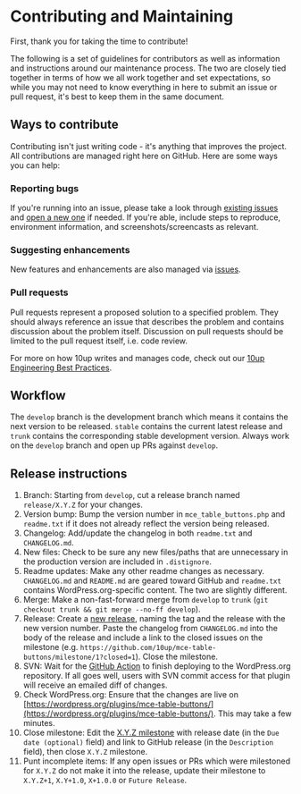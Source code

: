 # Contributing and Maintaining

First, thank you for taking the time to contribute!

The following is a set of guidelines for contributors as well as information and instructions around our maintenance process.  The two are closely tied together in terms of how we all work together and set expectations, so while you may not need to know everything in here to submit an issue or pull request, it's best to keep them in the same document.

## Ways to contribute

Contributing isn't just writing code - it's anything that improves the project.  All contributions are managed right here on GitHub.  Here are some ways you can help:

### Reporting bugs

If you're running into an issue, please take a look through [existing issues](/issues) and [open a new one](/issues/new) if needed.  If you're able, include steps to reproduce, environment information, and screenshots/screencasts as relevant.

### Suggesting enhancements

New features and enhancements are also managed via [issues](/issues).

### Pull requests

Pull requests represent a proposed solution to a specified problem.  They should always reference an issue that describes the problem and contains discussion about the problem itself.  Discussion on pull requests should be limited to the pull request itself, i.e. code review.

For more on how 10up writes and manages code, check out our [10up Engineering Best Practices](https://10up.github.io/Engineering-Best-Practices/).

## Workflow

The `develop` branch is the development branch which means it contains the next version to be released.  `stable` contains the current latest release and `trunk` contains the corresponding stable development version.  Always work on the `develop` branch and open up PRs against `develop`.

## Release instructions

1. Branch: Starting from `develop`, cut a release branch named `release/X.Y.Z` for your changes.
2. Version bump: Bump the version number in `mce_table_buttons.php` and `readme.txt` if it does not already reflect the version being released.
3. Changelog: Add/update the changelog in both `readme.txt` and `CHANGELOG.md`.
4. New files: Check to be sure any new files/paths that are unnecessary in the production version are included in `.distignore`.
5. Readme updates: Make any other readme changes as necessary.  `CHANGELOG.md` and `README.md` are geared toward GitHub and `readme.txt` contains WordPress.org-specific content.  The two are slightly different.
6. Merge: Make a non-fast-forward merge from `develop` to `trunk` (`git checkout trunk && git merge --no-ff develop`).
7. Release: Create a [new release](https://github.com/10up/mce-table-buttons/releases/new), naming the tag and the release with the new version number. Paste the changelog from `CHANGELOG.md` into the body of the release and include a link to the closed issues on the milestone (e.g. `https://github.com/10up/mce-table-buttons/milestone/1?closed=1`).  Close the milestone.
8. SVN: Wait for the [GitHub Action](https://github.com/10up/mce-table-buttons/actions) to finish deploying to the WordPress.org repository.  If all goes well, users with SVN commit access for that plugin will receive an emailed diff of changes.
9. Check WordPress.org: Ensure that the changes are live on [https://wordpress.org/plugins/mce-table-buttons/](https://wordpress.org/plugins/mce-table-buttons/). This may take a few minutes.
10. Close milestone: Edit the [X.Y.Z milestone](https://github.com/10up/mce-table-buttons/milestone/#) with release date (in the `Due date (optional)` field) and link to GitHub release (in the `Description` field), then close `X.Y.Z` milestone.
11. Punt incomplete items: If any open issues or PRs which were milestoned for `X.Y.Z` do not make it into the release, update their milestone to `X.Y.Z+1`, `X.Y+1.0`, `X+1.0.0` or `Future Release`.

